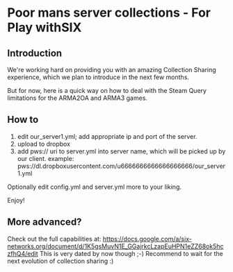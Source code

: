 # Poor mans server collections - For Play withSIX

## Introduction

We're working hard on providing you with an amazing Collection Sharing experience, which we plan to introduce in the next few months.

But for now, here is a quick way on how to deal with the Steam Query limitations for the ARMA2OA and ARMA3 games.

## How to

1. edit our_server1.yml; add appropriate ip and port of the server.
2. upload to dropbox
3. add pws:// uri to server.yml into server name, which will be picked up by our client.
   example:  pws://dl.dropboxusercontent.com/u6666666666666666666/our_server1.yml

Optionally edit config.yml and server.yml more to your liking.

Enjoy!

## More advanced?

Check out the full capabilities at: https://docs.google.com/a/six-networks.org/document/d/1K5gsMuvN1E_GGajrkcLzapEuHPN1eZZ68ok5hczfhQ4/edit
This is very dated by now though ;-) Recommend to wait for the next evolution of collection sharing :)